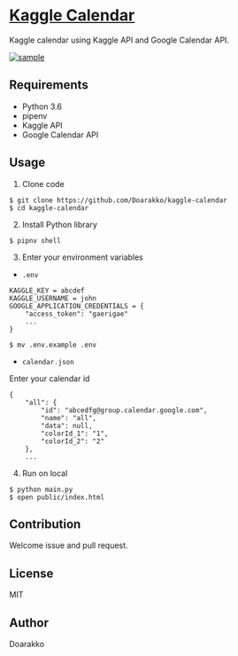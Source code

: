 # [Kaggle Calendar](https://kaggle-calendar.herokuapp.com/)
Kaggle calendar using Kaggle API and Google Calendar API.

[![sample](https://doarakko.github.io/img/kaggle-calendar-sample.jpg)](https://kaggle-calendar.herokuapp.com/)

## Requirements
- Python 3.6
- pipenv
- Kaggle API
- Google Calendar API

## Usage
1. Clone code
```
$ git clone https://github.com/Doarakko/kaggle-calendar
$ cd kaggle-calendar
```

2. Install Python library
```
$ pipnv shell
```

3. Enter your environment variables
- `.env`
```
KAGGLE_KEY = abcdef
KAGGLE_USERNAME = john
GOOGLE_APPLICATION_CREDENTIALS = {
    "access_token": "gaerigae"
    ...
}
```
```
$ mv .env.example .env
```

- `calendar.json`

Enter your calendar id
```
{
    "all": {
        "id": "abcedfg@group.calendar.google.com",
        "name": "all",
        "data": null,
        "colorId_1": "1",
        "colorId_2": "2"
    },
    ...
```

4. Run on local
```
$ python main.py
$ open public/index.html
```

## Contribution
Welcome issue and pull request.

## License
MIT

## Author
Doarakko